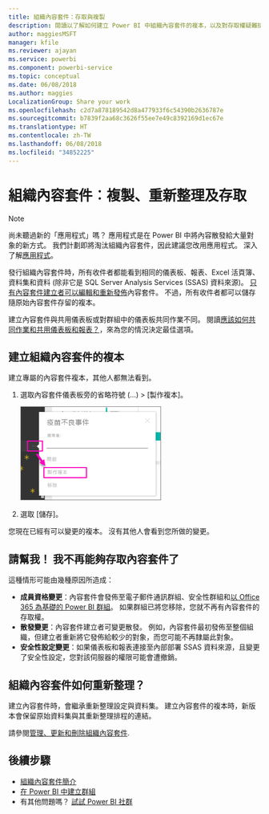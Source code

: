 ```yaml
---
title: 組織內容套件：存取與複製
description: 閱讀以了解如何建立 Power BI 中組織內容套件的複本，以及對存取權疑難排解
author: maggiesMSFT
manager: kfile
ms.reviewer: ajayan
ms.service: powerbi
ms.component: powerbi-service
ms.topic: conceptual
ms.date: 06/08/2018
ms.author: maggies
LocalizationGroup: Share your work
ms.openlocfilehash: c2d7a878189542d8a477933f6c54390b2636787e
ms.sourcegitcommit: b7839f2aa68c3626f55ee7e49c8392169d1ec67e
ms.translationtype: HT
ms.contentlocale: zh-TW
ms.lasthandoff: 06/08/2018
ms.locfileid: "34852225"
---
```

# <a name="organizational-content-packs-copy-refresh-and-get-access"></a>組織內容套件︰複製、重新整理及存取
> [!NOTE]
> 尚未聽過新的「應用程式」嗎？ 應用程式是在 Power BI 中將內容散發給大量對象的新方式。 我們計劃即將淘汰組織內容套件，因此建議您改用應用程式。 深入了解[應用程式](service-install-use-apps.md)。
> 
> 

發行組織內容套件時，所有收件者都能看到相同的儀表板、報表、Excel 活頁簿、資料集和資料 (除非它是 SQL Server Analysis Services (SSAS) 資料來源)。  [只有內容套件建立者可以編輯和重新發佈](service-organizational-content-pack-manage-update-delete.md)內容套件。  不過，所有收件者都可以儲存隨原始內容套件存留的複本。

建立內容套件與共用儀表板或對群組中的儀表板共同作業不同。 閱讀[應該如何共同作業和共用儀表板和報表？](service-how-to-collaborate-distribute-dashboards-reports.md)，來為您的情況決定最佳選項。

## <a name="create-a-copy-of-an-organizational-content-pack"></a>建立組織內容套件的複本
建立專屬的內容套件複本，其他人都無法看到。

1. 選取內容套件儀表板旁的省略符號 (...) > [製作複本]。
   
    ![](media/service-organizational-content-pack-copy-refresh-access/power-bi-create-copy-organizational-content-pack.png)
2. 選取 [儲存]。  

您現在已經有可以變更的複本。 沒有其他人會看到您所做的變更。

## <a name="help--i-can-no-longer-access-the-content-pack"></a>請幫我！  我不再能夠存取內容套件了
這種情形可能由幾種原因所造成：

* **成員資格變更**：內容套件會發佈至電子郵件通訊群組、安全性群組和[以 Office 365 為基礎的 Power BI 群組](https://support.office.com/article/Create-a-group-in-Office-365-7124dc4c-1de9-40d4-b096-e8add19209e9)。  如果群組已將您移除，您就不再有內容套件的存取權。
* **散發變更**：內容套件建立者可變更散發。 例如，內容套件最初發佈至整個組織，但建立者重新將它發佈給較少的對象，而您可能不再隸屬此對象。
* **安全性設定變更**：如果儀表板和報表連接至內部部署 SSAS 資料來源，且變更了安全性設定，您對該伺服器的權限可能會遭撤銷。

## <a name="how-are-organizational-content-packs-refreshed"></a>組織內容套件如何重新整理？
建立內容套件時，會繼承重新整理設定與資料集。  建立內容套件的複本時，新版本會保留原始資料集與其重新整理排程的連結。 

請參閱[管理、更新和刪除組織內容套件](service-organizational-content-pack-manage-update-delete.md).

## <a name="next-steps"></a>後續步驟
* [組織內容套件簡介](service-organizational-content-pack-introduction.md)
* [在 Power BI 中建立群組](service-create-distribute-apps.md)
* 有其他問題嗎？ [試試 Power BI 社群](http://community.powerbi.com/)

